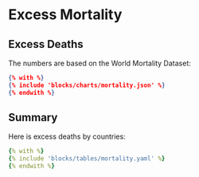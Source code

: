 # Excess Mortality

## Excess Deaths

The numbers are based on the World Mortality Dataset:

```json chart
{% with %}
{% include 'blocks/charts/mortality.json' %}
{% endwith %}
```

## Summary

Here is excess deaths by countries:

```yaml table
{% with %}
{% include 'blocks/tables/mortality.yaml' %}
{% endwith %}
```
